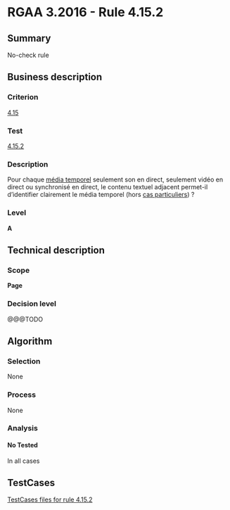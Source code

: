 # RGAA 3.2016 - Rule 4.15.2

## Summary
No-check rule


## Business description

### Criterion
[4.15](http://references.modernisation.gouv.fr/rgaa-accessibilite/2016/criteres.html#crit-4-15)

### Test
[4.15.2](http://references.modernisation.gouv.fr/rgaa-accessibilite/2016/criteres.html#test-4-15-2)

### Description
<div lang="fr">Pour chaque <a href="http://references.modernisation.gouv.fr/rgaa-accessibilite/glossaire.html#mdia-temporel-type-son-vido-et-synchronis">m&#xE9;dia temporel</a> seulement son en direct, seulement vid&#xE9;o en direct ou synchronis&#xE9; en direct, le contenu textuel adjacent permet-il d&#x2019;identifier clairement le m&#xE9;dia temporel (hors <a href="http://references.modernisation.gouv.fr/rgaa-accessibilite/cas-particuliers.html#cp-4-15" title="Cas particuliers pour le crit&#xE8;re 4.15">cas particuliers</a>)&nbsp;?</div>

### Level
**A**


## Technical description

### Scope
**Page**

### Decision level
@@@TODO


## Algorithm

### Selection
None

### Process
None

### Analysis

#### No Tested
In all cases


##  TestCases

[TestCases files for rule 4.15.2](https://github.com/Asqatasun/Asqatasun/tree/develop/rules/rules-rgaa3.2016/src/test/resources/testcases/rgaa32016/Rgaa32016Rule041502/)


